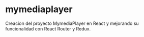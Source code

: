 # mymediaplayer
Creacion del proyecto MymediaPlayer en React y mejorando su funcionalidad con React Router y Redux.


